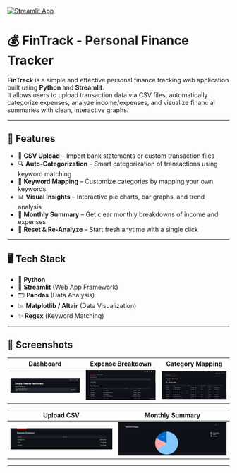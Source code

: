 [![Streamlit App](https://static.streamlit.io/badges/streamlit_badge_black_white.svg)](https://fintrackproject-77ustmp2brihre5gzgpxsr.streamlit.app/)

# 💰 FinTrack - Personal Finance Tracker  

**FinTrack** is a simple and effective personal finance tracking web application built using **Python** and **Streamlit**.  
It allows users to upload transaction data via CSV files, automatically categorize expenses, analyze income/expenses, and visualize financial summaries with clean, interactive graphs.  

---

## 🚀 Features  

- 📂 **CSV Upload** – Import bank statements or custom transaction files  
- 🔍 **Auto-Categorization** – Smart categorization of transactions using keyword matching  
- 🧠 **Keyword Mapping** – Customize categories by mapping your own keywords  
- 📊 **Visual Insights** – Interactive pie charts, bar graphs, and trend analysis  
- 📅 **Monthly Summary** – Get clear monthly breakdowns of income and expenses  
- 🔄 **Reset & Re-Analyze** – Start fresh anytime with a single click  

---

## 🖥️ Tech Stack  

- 🐍 **Python**  
- 🎈 **Streamlit** (Web App Framework)  
- 🗂️ **Pandas** (Data Analysis)  
- 📉 **Matplotlib / Altair** (Data Visualization)  
- ✨ **Regex** (Keyword Matching)  

---

## 📸 Screenshots  

| Dashboard | Expense Breakdown | Category Mapping |
|-----------|------------------|------------------|
| ![Dashboard](image.png) | ![Breakdown](image-1.png) | ![Mapping](image-2.png) |

| Upload CSV | Monthly Summary |
|------------|-----------------|
| ![Upload](image-3.png) | ![Summary](image-4.png) |

---
